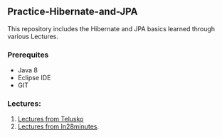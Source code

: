 ## Practice-Hibernate-and-JPA
This repository includes the Hibernate and JPA basics learned through various Lectures.

### Prerequites
- Java 8
- Eclipse IDE
- GIT

### Lectures:
1. [Lectures from Telusko](https://www.youtube.com/watch?v=JR7-EdxDSf0&t=1s) 
2. [Lectures from In28minutes](https://www.youtube.com/watch?v=MaI0_XdpdP8).

